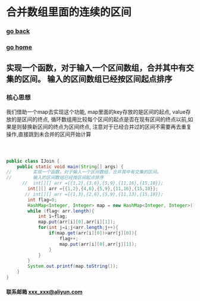 # 合并数组里面的连续的区间
### [go back](/x2q/algorithm/algorithm)      
### [go home](/x2q)   

## 实现一个函数，对于输入一个区间数组，合并其中有交集的区间。 输入的区间数组已经按区间起点排序


### 核心思想
我们借助一个map去实现这个功能, map里面的key存放的是区间的起点, value存放的是区间的终点,
循环数组用比较每个区间的起点是否在现有区间的终点以前,如果是则替换新区间的终点为区间终点,
注意对于已经合并过的区间不需要再去重复操作,直接跳到未合并的区间开始计算

```java



public class IJoin {
    public static void main(String[] args) {
//        实现一个函数，对于输入一个区间数组，合并其中有交集的区间。
//        输入的区间数组已经按区间起点排序
      //  int[][] arr ={{1,2},{3,6},{5,9},{11,16},{15,18}};
        int[][] arr ={{1,2},{4,6},{5,9},{11,16},{15,18}};
       // int[][] arr ={{1,3},{2,6},{5,9},{11,13},{15,18}};
        int flag=0;
        HashMap<Integer, Integer> map = new HashMap<Integer, Integer>();
        while (flag< arr.length){
            int i=flag;
            map.put(arr[i][0],arr[i][1]);
            for(int j=i;j<arr.length;j++){
                if(map.get(arr[i][0])>arr[j][0]){
                    flag++;
                    map.put(arr[i][0],arr[j][1]);
                }
            }
        }
        System.out.printf(map.toString());
    }
}


```
#### 联系邮箱 xxx_xxx@aliyun.com